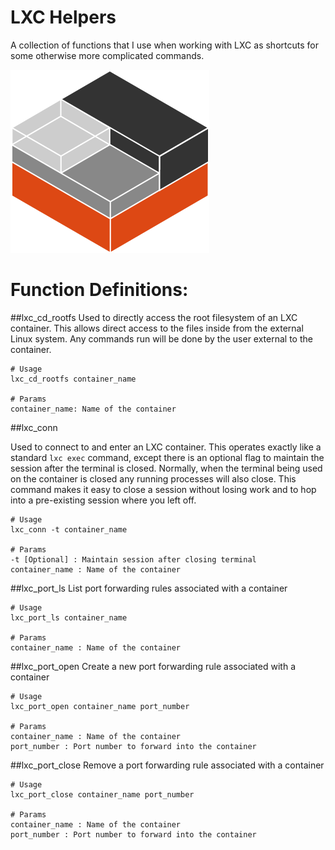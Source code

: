 # LXC Helpers
A collection of functions that I use when working with LXC as shortcuts for some otherwise more complicated commands.

![LXC Logo](https://github.com/AncientAbysswalker/Server-Scripts/blob/main/.readme/lxc.png?raw=true "LXC Logo")

# Function Definitions:
##lxc_cd_rootfs
Used to directly access the root filesystem of an LXC container. This allows direct access to the files inside from the external Linux system. Any commands run will be done by the user external to the container.

```Shell
# Usage
lxc_cd_rootfs container_name

# Params
container_name: Name of the container
```

##lxc_conn

Used to connect to and enter an LXC container. This operates exactly like a standard ```lxc exec``` command, except there is an optional flag to maintain the session after the terminal is closed. Normally, when the terminal being used on the container is closed any running processes will also close. This command makes it easy to close a session without losing work and to hop into a pre-existing session where you left off.

```shell
# Usage
lxc_conn -t container_name

# Params
-t [Optional] : Maintain session after closing terminal
container_name : Name of the container
```

##lxc_port_ls
List port forwarding rules associated with a container

```Shell
# Usage
lxc_port_ls container_name

# Params
container_name : Name of the container
```

##lxc_port_open
Create a new port forwarding rule associated with a container

```Shell
# Usage
lxc_port_open container_name port_number

# Params
container_name : Name of the container
port_number : Port number to forward into the container
```

##lxc_port_close
Remove a port forwarding rule associated with a container

```Shell
# Usage
lxc_port_close container_name port_number

# Params
container_name : Name of the container
port_number : Port number to forward into the container
```
